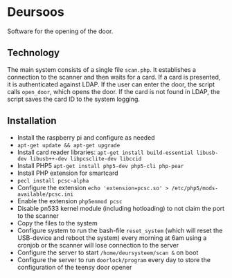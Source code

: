 # Deursoos

Software for the opening of the door.

## Technology
The main system consists of a single file `scan.php`. It establishes a connection to the scanner and then waits for a card. If a card is presented, it is authenticated against LDAP. If the user can enter the door, the script calls `open_door`, which opens the door. If the card is not found in LDAP, the script saves the card ID to the system logging.

## Installation
* Install the raspberry pi and configure as needed
* `apt-get update && apt-get upgrade`
* Install card reader libraries: `apt-get install build-essential libusb-dev libusb++-dev libpcsclite-dev libccid`
* Install PHP5 `apt-get install php5-dev php5-cli php-pear`
* Install PHP extension for smartcard
 * `pecl install pcsc-alpha`
 * Configure the extension `echo 'extension=pcsc.so' > /etc/php5/mods-available/pcsc.ini`
 * Enable the extension `php5enmod pcsc`
 * Disable pn533 kernel module (including hotloading) to not claim the port to the scanner
* Copy the files to the system
* Configure system to run the bash-file `reset_system` (which will reset the USB-device and reboot the system) every morning at 6am using a cronjob or the scanner will lose connection to the server
* Configure the server to start `/home/deursysteem/scan &` on boot
* Configure the server to run `doorlock/program` every day to store the configuration of the teensy door opener
